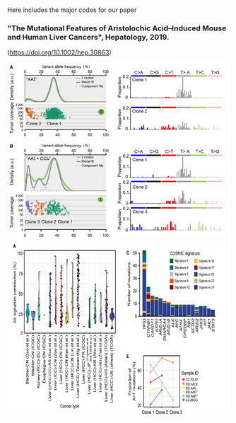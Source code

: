 #

Here includes the major codes for our paper 

### "The Mutational Features of Aristolochic Acid–Induced Mouse and Human Liver Cancers", Hepatology, 2019. 
(https://doi.org/10.1002/hep.30863)




<img src="fig1.png" width="600" height="400" />


<img src="fig2.png" width="600" height="400" />

